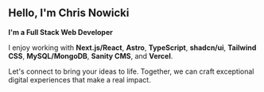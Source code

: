 ## Hello, I'm Chris Nowicki

**I'm a Full Stack Web Developer**

I enjoy working with **Next.js/React**, **Astro**, **TypeScript**, **shadcn/ui**, **Tailwind CSS**, **MySQL/MongoDB**, **Sanity CMS**, and **Vercel**.

Let's connect to bring your ideas to life. Together, we can craft exceptional digital experiences that make a real impact.